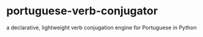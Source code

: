 # portuguese-verb-conjugator
a declarative, lightweight verb conjugation engine for Portuguese in Python
